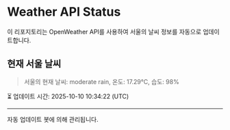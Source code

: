 
# Weather API Status

이 리포지토리는 OpenWeather API를 사용하여 서울의 날씨 정보를 자동으로 업데이트합니다.

## 현재 서울 날씨
> 서울의 현재 날씨: moderate rain, 온도: 17.29°C, 습도: 98%

⏳ 업데이트 시간: 2025-10-10 10:34:22 (UTC)

---
자동 업데이트 봇에 의해 관리됩니다.
